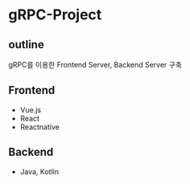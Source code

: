 # gRPC-Project
## outline
gRPC를 이용한 Frontend Server, Backend Server 구축

## Frontend
  - Vue.js
  - React
  - Reactnative

## Backend
  - Java, Kotlin
